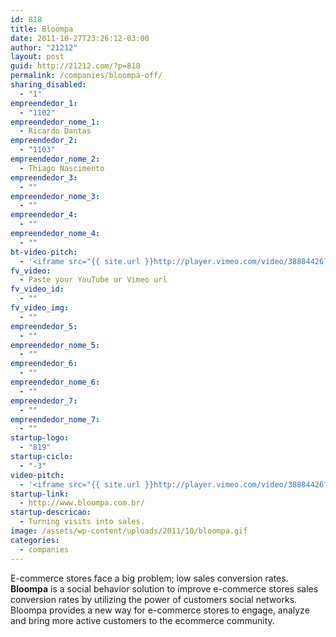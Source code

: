 ```yaml
---
id: 818
title: Bloompa
date: 2011-10-27T23:26:12-03:00
author: "21212"
layout: post
guid: http://21212.com/?p=818
permalink: /companies/bloompa-off/
sharing_disabled:
  - "1"
empreendedor_1:
  - "1102"
empreendedor_nome_1:
  - Ricardo Dantas
empreendedor_2:
  - "1103"
empreendedor_nome_2:
  - Thiago Nascimento
empreendedor_3:
  - ""
empreendedor_nome_3:
  - ""
empreendedor_4:
  - ""
empreendedor_nome_4:
  - ""
bt-video-pitch:
  - '<iframe src="{{ site.url }}http://player.vimeo.com/video/38884426?title=0&byline=0&portrait=0" width="620" height="349" frameborder="0" webkitAllowFullScreen mozallowfullscreen allowFullScreen></iframe>'
fv_video:
  - Paste your YouTube or Vimeo url
fv_video_id:
  - ""
fv_video_img:
  - ""
empreendedor_5:
  - ""
empreendedor_nome_5:
  - ""
empreendedor_6:
  - ""
empreendedor_nome_6:
  - ""
empreendedor_7:
  - ""
empreendedor_nome_7:
  - ""
startup-logo:
  - "819"
startup-ciclo:
  - "-3"
video-pitch:
  - '<iframe src="{{ site.url }}http://player.vimeo.com/video/38884426?title=0&byline=0&portrait=0" width="640" height="360" frameborder="0" webkitAllowFullScreen mozallowfullscreen allowFullScreen></iframe>'
startup-link:
  - http://www.bloompa.com.br/
startup-descricao:
  - Turning visits into sales.
image: /assets/wp-content/uploads/2011/10/bloompa.gif
categories:
  - companies
---
```

E-commerce stores face a big problem; low sales conversion rates. **Bloompa** is a social behavior solution to improve e-commerce stores sales conversion rates by utilizing the power of customers social networks. Bloompa provides a new way for e-commerce stores to engage, analyze and bring more active customers to the ecommerce community.